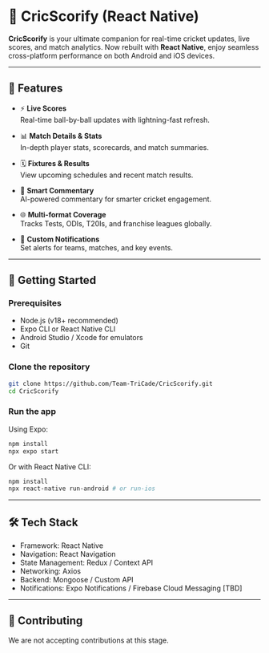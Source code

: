# 🏏 CricScorify (React Native)

**CricScorify** is your ultimate companion for real-time cricket updates, live scores, and match analytics. Now rebuilt with **React Native**, enjoy seamless cross-platform performance on both Android and iOS devices.

---

## 📱 Features

- ⚡ **Live Scores**  
  Real-time ball-by-ball updates with lightning-fast refresh.

- 📊 **Match Details & Stats**  
  In-depth player stats, scorecards, and match summaries.

- 🗓️ **Fixtures & Results**  
  View upcoming schedules and recent match results.

- 🧠 **Smart Commentary**  
  AI-powered commentary for smarter cricket engagement.

- 🌐 **Multi-format Coverage**  
  Tracks Tests, ODIs, T20Is, and franchise leagues globally.

- 🔔 **Custom Notifications**  
  Set alerts for teams, matches, and key events.

---

## 🚀 Getting Started

### Prerequisites

- Node.js (v18+ recommended)
- Expo CLI or React Native CLI
- Android Studio / Xcode for emulators
- Git

### Clone the repository

```bash
git clone https://github.com/Team-TriCade/CricScorify.git
cd CricScorify
```

### Run the app

Using Expo:
```bash
npm install
npx expo start
```

Or with React Native CLI:
```bash
npm install
npx react-native run-android # or run-ios
```

---

## 🛠 Tech Stack

- Framework: React Native
- Navigation: React Navigation
- State Management: Redux / Context API
- Networking: Axios
- Backend: Mongoose / Custom API
- Notifications: Expo Notifications / Firebase Cloud Messaging [TBD]

---

## 🚫 Contributing

We are not accepting contributions at this stage.

